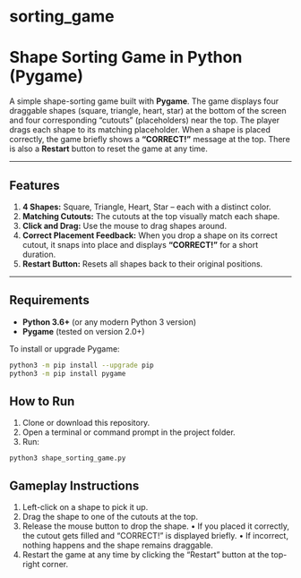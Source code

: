 # sorting_game

# Shape Sorting Game in Python (Pygame)

A simple shape-sorting game built with **Pygame**. The game displays four draggable shapes (square, triangle, heart, star) at the bottom of the screen and four corresponding “cutouts” (placeholders) near the top. The player drags each shape to its matching placeholder. When a shape is placed correctly, the game briefly shows a **“CORRECT!”** message at the top. There is also a **Restart** button to reset the game at any time.

---

## Features
1. **4 Shapes:** Square, Triangle, Heart, Star – each with a distinct color.  
2. **Matching Cutouts:** The cutouts at the top visually match each shape.  
3. **Click and Drag:** Use the mouse to drag shapes around.  
4. **Correct Placement Feedback:** When you drop a shape on its correct cutout, it snaps into place and displays **“CORRECT!”** for a short duration.  
5. **Restart Button:** Resets all shapes back to their original positions.

---

## Requirements
- **Python 3.6+** (or any modern Python 3 version)
- **Pygame** (tested on version 2.0+)

To install or upgrade Pygame:
```bash
python3 -m pip install --upgrade pip
python3 -m pip install pygame
```
## How to Run

1.	Clone or download this repository.
2.	Open a terminal or command prompt in the project folder.
3.	Run:
 
```
python3 shape_sorting_game.py
```
## Gameplay Instructions
1.	Left-click on a shape to pick it up.
2.	Drag the shape to one of the cutouts at the top.
3.	Release the mouse button to drop the shape.
	•	If you placed it correctly, the cutout gets filled and “CORRECT!” is displayed briefly.
	•	If incorrect, nothing happens and the shape remains draggable.
4.	Restart the game at any time by clicking the “Restart” button at the top-right corner.



